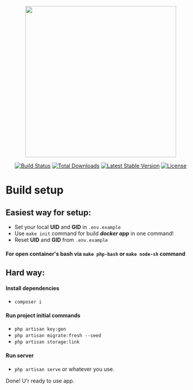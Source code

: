 <p align="center"><a href="https://laravel.com" target="_blank"><img src="https://raw.githubusercontent.com/laravel/art/master/logo-lockup/5%20SVG/2%20CMYK/1%20Full%20Color/laravel-logolockup-cmyk-red.svg" width="400"></a></p>

<p align="center">
<a href="https://travis-ci.org/laravel/framework"><img src="https://travis-ci.org/laravel/framework.svg" alt="Build Status"></a>
<a href="https://packagist.org/packages/laravel/framework"><img src="https://img.shields.io/packagist/dt/laravel/framework" alt="Total Downloads"></a>
<a href="https://packagist.org/packages/laravel/framework"><img src="https://img.shields.io/packagist/v/laravel/framework" alt="Latest Stable Version"></a>
<a href="https://packagist.org/packages/laravel/framework"><img src="https://img.shields.io/packagist/l/laravel/framework" alt="License"></a>
</p>

# Build setup
## Easiest way for setup:
- Set your local **UID** and **GID** in `.env.example`
- Use `make init` command for build ***docker app*** in one command!
- Reset **UID** and **GID** from `.env.example`
#### For open container's bash via `make php-bash` or `make node-sh` command

## Hard way:
#### Install dependencies
- `composer i`
#### Run project initial commands
- `php artisan key:gen`
- `php artisan migrate:fresh --seed`
- `php artisan storage:link`
#### Run server
- `php artisan serve` or whatever you use.

Done! U'r ready to use app.
